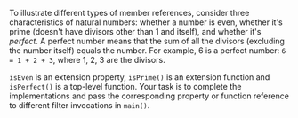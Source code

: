 

To illustrate different types of member references, consider three
characteristics of natural numbers: whether a number is even, whether it's prime
(doesn't have divisors other than 1 and itself), and whether it's *perfect*. A
perfect number means that the sum of all the divisors (excluding the number
itself) equals the number. For example, 6 is a perfect number: `6 = 1 + 2 + 3`,
where 1, 2, 3 are the divisors.

`isEven` is an extension property, `isPrime()` is an extension function and
`isPerfect()` is a top-level function. Your task is to complete the
implementations and pass the corresponding property or function reference to
different filter invocations in `main()`.
